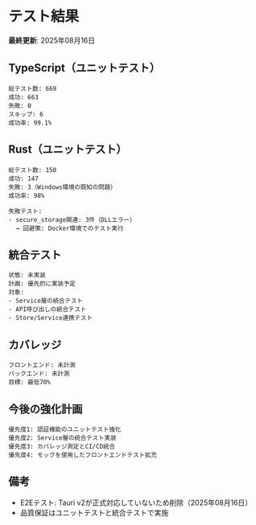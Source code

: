 # テスト結果

**最終更新**: 2025年08月16日

## TypeScript（ユニットテスト）
```
総テスト数: 669
成功: 663
失敗: 0
スキップ: 6
成功率: 99.1%
```

## Rust（ユニットテスト）
```
総テスト数: 150
成功: 147
失敗: 3（Windows環境の既知の問題）
成功率: 98%

失敗テスト:
- secure_storage関連: 3件（DLLエラー）
  → 回避策: Docker環境でのテスト実行
```

## 統合テスト
```
状態: 未実装
計画: 優先的に実装予定
対象:
- Service層の統合テスト
- API呼び出しの統合テスト
- Store/Service連携テスト
```

## カバレッジ
```
フロントエンド: 未計測
バックエンド: 未計測
目標: 最低70%
```

## 今後の強化計画
```
優先度1: 認証機能のユニットテスト強化
優先度2: Service層の統合テスト実装
優先度3: カバレッジ測定とCI/CD統合
優先度4: モックを使用したフロントエンドテスト拡充
```

## 備考
- E2Eテスト: Tauri v2が正式対応していないため削除（2025年08月16日）
- 品質保証はユニットテストと統合テストで実施